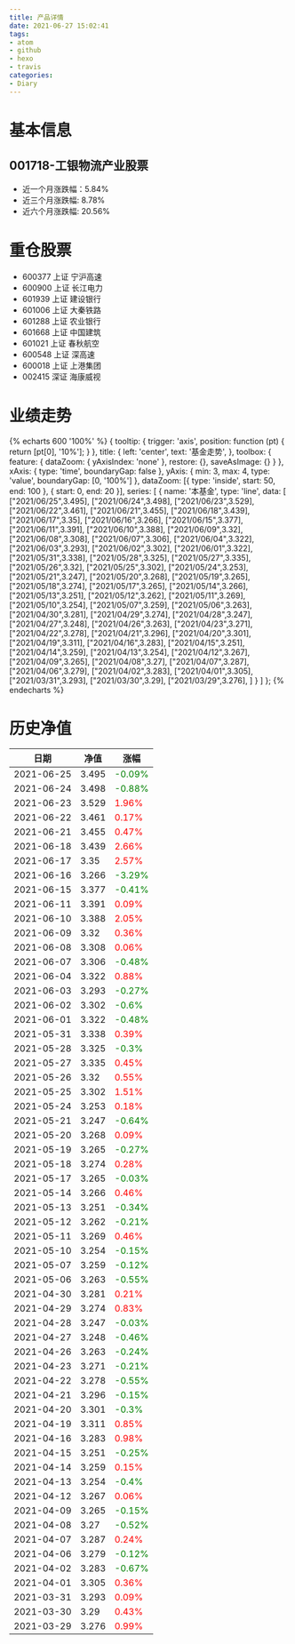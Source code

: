 ```yaml
---
title: 产品详情
date: 2021-06-27 15:02:41
tags:
- atom
- github
- hexo
- travis
categories:
- Diary
---
```


# 基本信息
## 001718-工银物流产业股票
- 近一个月涨跌幅：5.84%
- 近三个月涨跌幅: 8.78%
- 近六个月涨跌幅: 20.56%

# 重仓股票
- 600377 上证 宁沪高速
- 600900 上证 长江电力
- 601939 上证 建设银行
- 601006 上证 大秦铁路
- 601288 上证 农业银行
- 601668 上证 中国建筑
- 601021 上证 春秋航空
- 600548 上证 深高速
- 600018 上证 上港集团
- 002415 深证 海康威视
# 业绩走势

{% echarts 600 '100%' %}
{
  tooltip: {
        trigger: 'axis',
        position: function (pt) {
            return [pt[0], '10%'];
        }
    },
    title: {
        left: 'center',
        text: '基金走势',
    },
    toolbox: {
        feature: {
            dataZoom: {
                yAxisIndex: 'none'
            },
            restore: {},
            saveAsImage: {}
        }
    },
    xAxis: {
        type: 'time',
        boundaryGap: false
    },
    yAxis: {
        min: 3,
        max: 4,
        type: 'value',
        boundaryGap: [0, '100%']
    },
    dataZoom: [{
        type: 'inside',
        start: 50,
        end: 100
    }, {
        start: 0,
        end: 20
    }],
    series: [
        {
            name: '本基金',
            type: 'line',
            data: [
["2021/06/25",3.495],
["2021/06/24",3.498],
["2021/06/23",3.529],
["2021/06/22",3.461],
["2021/06/21",3.455],
["2021/06/18",3.439],
["2021/06/17",3.35],
["2021/06/16",3.266],
["2021/06/15",3.377],
["2021/06/11",3.391],
["2021/06/10",3.388],
["2021/06/09",3.32],
["2021/06/08",3.308],
["2021/06/07",3.306],
["2021/06/04",3.322],
["2021/06/03",3.293],
["2021/06/02",3.302],
["2021/06/01",3.322],
["2021/05/31",3.338],
["2021/05/28",3.325],
["2021/05/27",3.335],
["2021/05/26",3.32],
["2021/05/25",3.302],
["2021/05/24",3.253],
["2021/05/21",3.247],
["2021/05/20",3.268],
["2021/05/19",3.265],
["2021/05/18",3.274],
["2021/05/17",3.265],
["2021/05/14",3.266],
["2021/05/13",3.251],
["2021/05/12",3.262],
["2021/05/11",3.269],
["2021/05/10",3.254],
["2021/05/07",3.259],
["2021/05/06",3.263],
["2021/04/30",3.281],
["2021/04/29",3.274],
["2021/04/28",3.247],
["2021/04/27",3.248],
["2021/04/26",3.263],
["2021/04/23",3.271],
["2021/04/22",3.278],
["2021/04/21",3.296],
["2021/04/20",3.301],
["2021/04/19",3.311],
["2021/04/16",3.283],
["2021/04/15",3.251],
["2021/04/14",3.259],
["2021/04/13",3.254],
["2021/04/12",3.267],
["2021/04/09",3.265],
["2021/04/08",3.27],
["2021/04/07",3.287],
["2021/04/06",3.279],
["2021/04/02",3.283],
["2021/04/01",3.305],
["2021/03/31",3.293],
["2021/03/30",3.29],
["2021/03/29",3.276],
]
        }
    ]
};
{% endecharts %}

# 历史净值

| 日期 | 净值 | 涨幅 |
| --- | --- | --- |
|2021-06-25|3.495|<font color=green>-0.09%</font>|
|2021-06-24|3.498|<font color=green>-0.88%</font>|
|2021-06-23|3.529|<font color=red>1.96%</font>|
|2021-06-22|3.461|<font color=red>0.17%</font>|
|2021-06-21|3.455|<font color=red>0.47%</font>|
|2021-06-18|3.439|<font color=red>2.66%</font>|
|2021-06-17|3.35|<font color=red>2.57%</font>|
|2021-06-16|3.266|<font color=green>-3.29%</font>|
|2021-06-15|3.377|<font color=green>-0.41%</font>|
|2021-06-11|3.391|<font color=red>0.09%</font>|
|2021-06-10|3.388|<font color=red>2.05%</font>|
|2021-06-09|3.32|<font color=red>0.36%</font>|
|2021-06-08|3.308|<font color=red>0.06%</font>|
|2021-06-07|3.306|<font color=green>-0.48%</font>|
|2021-06-04|3.322|<font color=red>0.88%</font>|
|2021-06-03|3.293|<font color=green>-0.27%</font>|
|2021-06-02|3.302|<font color=green>-0.6%</font>|
|2021-06-01|3.322|<font color=green>-0.48%</font>|
|2021-05-31|3.338|<font color=red>0.39%</font>|
|2021-05-28|3.325|<font color=green>-0.3%</font>|
|2021-05-27|3.335|<font color=red>0.45%</font>|
|2021-05-26|3.32|<font color=red>0.55%</font>|
|2021-05-25|3.302|<font color=red>1.51%</font>|
|2021-05-24|3.253|<font color=red>0.18%</font>|
|2021-05-21|3.247|<font color=green>-0.64%</font>|
|2021-05-20|3.268|<font color=red>0.09%</font>|
|2021-05-19|3.265|<font color=green>-0.27%</font>|
|2021-05-18|3.274|<font color=red>0.28%</font>|
|2021-05-17|3.265|<font color=green>-0.03%</font>|
|2021-05-14|3.266|<font color=red>0.46%</font>|
|2021-05-13|3.251|<font color=green>-0.34%</font>|
|2021-05-12|3.262|<font color=green>-0.21%</font>|
|2021-05-11|3.269|<font color=red>0.46%</font>|
|2021-05-10|3.254|<font color=green>-0.15%</font>|
|2021-05-07|3.259|<font color=green>-0.12%</font>|
|2021-05-06|3.263|<font color=green>-0.55%</font>|
|2021-04-30|3.281|<font color=red>0.21%</font>|
|2021-04-29|3.274|<font color=red>0.83%</font>|
|2021-04-28|3.247|<font color=green>-0.03%</font>|
|2021-04-27|3.248|<font color=green>-0.46%</font>|
|2021-04-26|3.263|<font color=green>-0.24%</font>|
|2021-04-23|3.271|<font color=green>-0.21%</font>|
|2021-04-22|3.278|<font color=green>-0.55%</font>|
|2021-04-21|3.296|<font color=green>-0.15%</font>|
|2021-04-20|3.301|<font color=green>-0.3%</font>|
|2021-04-19|3.311|<font color=red>0.85%</font>|
|2021-04-16|3.283|<font color=red>0.98%</font>|
|2021-04-15|3.251|<font color=green>-0.25%</font>|
|2021-04-14|3.259|<font color=red>0.15%</font>|
|2021-04-13|3.254|<font color=green>-0.4%</font>|
|2021-04-12|3.267|<font color=red>0.06%</font>|
|2021-04-09|3.265|<font color=green>-0.15%</font>|
|2021-04-08|3.27|<font color=green>-0.52%</font>|
|2021-04-07|3.287|<font color=red>0.24%</font>|
|2021-04-06|3.279|<font color=green>-0.12%</font>|
|2021-04-02|3.283|<font color=green>-0.67%</font>|
|2021-04-01|3.305|<font color=red>0.36%</font>|
|2021-03-31|3.293|<font color=red>0.09%</font>|
|2021-03-30|3.29|<font color=red>0.43%</font>|
|2021-03-29|3.276|<font color=red>0.99%</font>|
